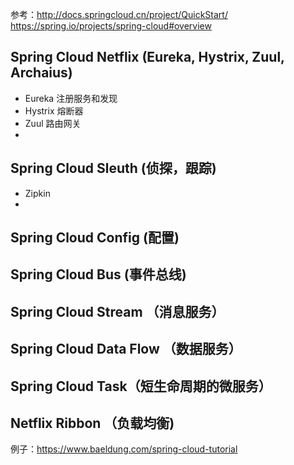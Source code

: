 参考：http://docs.springcloud.cn/project/QuickStart/
https://spring.io/projects/spring-cloud#overview


## Spring Cloud Netflix (Eureka, Hystrix, Zuul, Archaius)
* Eureka  注册服务和发现
* Hystrix 熔断器
* Zuul 路由网关
* 

## Spring Cloud Sleuth (侦探，跟踪)  
* Zipkin
* 

## Spring Cloud Config (配置)

## Spring Cloud Bus (事件总线)

## Spring Cloud Stream （消息服务）

## Spring Cloud Data Flow （数据服务）

## Spring Cloud Task（短生命周期的微服务）

## Netflix Ribbon  （负载均衡)


例子：https://www.baeldung.com/spring-cloud-tutorial
